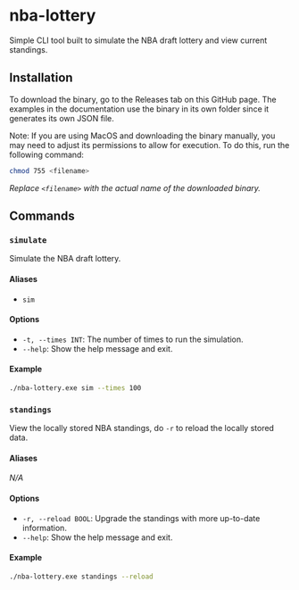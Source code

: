 # nba-lottery

Simple CLI tool built to simulate the NBA draft lottery and view current standings.

## Installation

To download the binary, go to the Releases tab on this GitHub page. The examples in the documentation use the binary in its own folder since it generates its own JSON file.

Note: If you are using MacOS and downloading the binary manually, you may need to adjust its permissions to allow for execution. To do this, run the following command:

```bash
chmod 755 <filename>
```

*Replace `<filename>` with the actual name of the downloaded binary.*

## Commands

### `simulate`

Simulate the NBA draft lottery.

#### Aliases

- `sim`

#### Options

* `-t, --times INT`: The number of times to run the simulation.
* `--help`: Show the help message and exit.

#### Example

```bash
./nba-lottery.exe sim --times 100
```

### `standings`

View the locally stored NBA standings, do `-r` to reload the locally stored data.

#### Aliases

*N/A*

#### Options

- `-r, --reload BOOL`: Upgrade the standings with more up-to-date information.
- `--help`: Show the help message and exit.

#### Example

```bash
./nba-lottery.exe standings --reload
```

